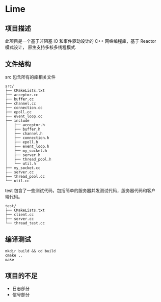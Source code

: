 
# Lime

## 项目描述
此项目是一个基于非阻塞 IO 和事件驱动设计的 C++ 网络编程库，基于 Reactor 模式设计，
原生支持多核多线程模式.

## 文件结构
src 包含所有的库相关文件
```
src/
├── CMakeLists.txt
├── acceptor.cc
├── buffer.cc
├── channel.cc
├── connection.cc
├── epoll.cc
├── event_loop.cc
├── include
│   ├── acceptor.h
│   ├── buffer.h
│   ├── channel.h
│   ├── connection.h
│   ├── epoll.h
│   ├── event_loop.h
│   ├── my_socket.h
│   ├── server.h
│   ├── thread_pool.h
│   └── util.h
├── my_socket.cc
├── server.cc
├── thread_pool.cc
└── util.cc
```
test 包含了一些测试代码，包括简单的服务器并发测试代码，服务器代码和客户端代码。
```
test/
├── CMakeLists.txt
├── client.cc
├── server.cc
└── thread_test.cc
```

## 编译测试

```
mkdir build && cd build
cmake ..
make
```
## 项目的不足
- 日志部分
- 信号部分